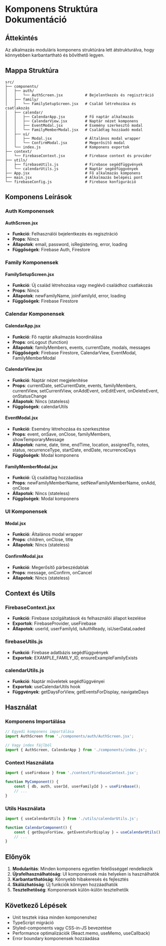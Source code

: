# Komponens Struktúra Dokumentáció

## Áttekintés

Az alkalmazás moduláris komponens struktúrára lett átstrukturálva, hogy könnyebben karbantartható és bővíthető legyen.

## Mappa Struktúra

```
src/
├── components/
│   ├── auth/
│   │   └── AuthScreen.jsx          # Bejelentkezés és regisztráció
│   ├── family/
│   │   └── FamilySetupScreen.jsx   # Család létrehozása és csatlakozás
│   ├── calendar/
│   │   ├── CalendarApp.jsx         # Fő naptár alkalmazás
│   │   ├── CalendarView.jsx        # Naptár nézet komponens
│   │   ├── EventModal.jsx          # Esemény szerkesztő modal
│   │   └── FamilyMemberModal.jsx   # Családtag hozzáadó modal
│   ├── ui/
│   │   ├── Modal.jsx               # Általános modal wrapper
│   │   └── ConfirmModal.jsx        # Megerősítő modal
│   └── index.js                    # Komponens exportok
├── context/
│   └── FirebaseContext.jsx         # Firebase context és provider
├── utils/
│   ├── firebaseUtils.js            # Firebase segédfüggvények
│   └── calendarUtils.js            # Naptár segédfüggvények
├── App.jsx                         # Fő alkalmazás komponens
├── main.jsx                        # Alkalmazás belépési pont
└── firebaseConfig.js               # Firebase konfiguráció
```

## Komponens Leírások

### Auth Komponensek

#### AuthScreen.jsx
- **Funkció**: Felhasználói bejelentkezés és regisztráció
- **Props**: Nincs
- **Állapotok**: email, password, isRegistering, error, loading
- **Függőségek**: Firebase Auth, Firestore

### Family Komponensek

#### FamilySetupScreen.jsx
- **Funkció**: Új család létrehozása vagy meglévő családhoz csatlakozás
- **Props**: Nincs
- **Állapotok**: newFamilyName, joinFamilyId, error, loading
- **Függőségek**: Firebase Firestore

### Calendar Komponensek

#### CalendarApp.jsx
- **Funkció**: Fő naptár alkalmazás koordinálása
- **Props**: onLogout (function)
- **Állapotok**: familyMembers, events, currentDate, modals, messages
- **Függőségek**: Firebase Firestore, CalendarView, EventModal, FamilyMemberModal

#### CalendarView.jsx
- **Funkció**: Naptár nézet megjelenítése
- **Props**: currentDate, setCurrentDate, events, familyMembers, currentView, setCurrentView, onAddEvent, onEditEvent, onDeleteEvent, onStatusChange
- **Állapotok**: Nincs (stateless)
- **Függőségek**: calendarUtils

#### EventModal.jsx
- **Funkció**: Esemény létrehozása és szerkesztése
- **Props**: event, onSave, onClose, familyMembers, showTemporaryMessage
- **Állapotok**: name, date, time, endTime, location, assignedTo, notes, status, recurrenceType, startDate, endDate, recurrenceDays
- **Függőségek**: Modal komponens

#### FamilyMemberModal.jsx
- **Funkció**: Új családtag hozzáadása
- **Props**: newFamilyMemberName, setNewFamilyMemberName, onAdd, onClose
- **Állapotok**: Nincs (stateless)
- **Függőségek**: Modal komponens

### UI Komponensek

#### Modal.jsx
- **Funkció**: Általános modal wrapper
- **Props**: children, onClose, title
- **Állapotok**: Nincs (stateless)

#### ConfirmModal.jsx
- **Funkció**: Megerősítő párbeszédablak
- **Props**: message, onConfirm, onCancel
- **Állapotok**: Nincs (stateless)

## Context és Utils

### FirebaseContext.jsx
- **Funkció**: Firebase szolgáltatások és felhasználói állapot kezelése
- **Exportok**: FirebaseProvider, useFirebase
- **Állapotok**: userId, userFamilyId, isAuthReady, isUserDataLoaded

### firebaseUtils.js
- **Funkció**: Firebase adatbázis segédfüggvények
- **Exportok**: EXAMPLE_FAMILY_ID, ensureExampleFamilyExists

### calendarUtils.js
- **Funkció**: Naptár műveletek segédfüggvényei
- **Exportok**: useCalendarUtils hook
- **Függvények**: getDaysForView, getEventsForDisplay, navigateDays

## Használat

### Komponens Importálása

```javascript
// Egyedi komponens importálása
import AuthScreen from './components/auth/AuthScreen.jsx';

// Vagy index fájlból
import { AuthScreen, CalendarApp } from './components/index.js';
```

### Context Használata

```javascript
import { useFirebase } from './context/FirebaseContext.jsx';

function MyComponent() {
    const { db, auth, userId, userFamilyId } = useFirebase();
    // ...
}
```

### Utils Használata

```javascript
import { useCalendarUtils } from './utils/calendarUtils.js';

function CalendarComponent() {
    const { getDaysForView, getEventsForDisplay } = useCalendarUtils();
    // ...
}
```

## Előnyök

1. **Modularitás**: Minden komponens egyetlen felelősséggel rendelkezik
2. **Újrafelhasználhatóság**: UI komponensek más helyeken is használhatók
3. **Karbantarthatóság**: Könnyebb hibakeresés és fejlesztés
4. **Skálázhatóság**: Új funkciók könnyen hozzáadhatók
5. **Tesztelhetőség**: Komponensek külön-külön tesztelhetők

## Következő Lépések

- Unit tesztek írása minden komponenshez
- TypeScript migráció
- Styled-components vagy CSS-in-JS bevezetése
- Performance optimalizációk (React.memo, useMemo, useCallback)
- Error boundary komponensek hozzáadása 